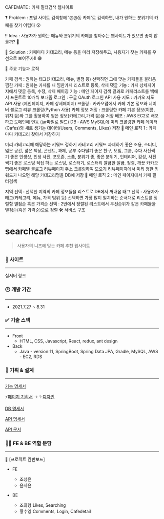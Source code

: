 CAFEMATE : 카페 필터검색 웹사이트

❓ Problem : 포털 사이트 검색창에 '@@동 카페'로 검색하면, 내가 원하는 분위기의 카페를 찾기 어렵다 😮

‼ Idea : 사용자가 원하는 메뉴와 분위기의 카페를 찾아주는 웹사이트가 있으면 좋지 않을까? 🤔

💯 Solution : 카페마다 카테고리, 메뉴 등을 미리 저장해두고, 사용자가 찾는 카페를 우선으로 보여주자!! 😁


🔔 주요 기능과 로직

카페 검색 : 원하는 태그(카테고리, 메뉴, 별점 등) 선택하면 그에 맞는 카페들을 불러옴
찜한 카페 : 원하는 카페를 내 찜한카페 리스트로 등록, 삭제
댓글 기능 : 카페 상세페이지에서 댓글 등록, 수정, 삭제
페이징 기능 : 메인 페이지 검색 결과로 카페리스트를 백에서 프론트로 10개씩 보내줌
로그인 : 구글 OAuth 로그인 API 사용
지도 : 카카오 지도 API 사용 (메인페이지, 카페 상세페이지)
크롤링 : 카카오맵에서 카페 기본 정보와 네이버 블로그 리뷰 크롤링(Python 사용)
카페 정보 저장 : 크롤링한 카페 기본 정보(이름, 위치 등)와 그를 활용하여 얻은 정보(카테고리,가격 등)을 저장
배포 : AWS EC2로 배포하고 도메인에 연동 (jar파일로 빌드)
DB : AWS MySQL에 미리 크롤링한 카페 데이터(Cafes)와 새로 생기는 데이터(Users, Comments, Likes) 저장
💯 메인 로직 1 : 카페마다 카테고리 찾아서 저장하기

미리 카테고리에 해당하는 키워드 정하기
카테고리	키워드
과제하기 좋은	조용, 스터디, 넓은 공간, 넓은 책상, 콘센트, 과제, 공부
수다떨기 좋은	친구, 모임, 그룹, 수다
사진찍기 좋은	인생샷, 인생 사진, 포토존, 소품, 분위기 좋, 좋은 분위기, 인테리어, 감성, 사진찍기 좋은
로스팅 직접 하는	로스팅, 로스터기, 로스터리
깔끔한	깔끔, 청결, 깨끗
카카오맵에서 카페별 블로그 리뷰페이지 주소 크롤링하여 모으기
리뷰페이지에서 미리 정한 키워드가 나오면 해당 카테고리명을 DB에 저장
💯 메인 로직 2 : 메인 페이지에서 카페 필터검색

지역 선택 : 선택한 지역의 카페 정보들을 리스트로 DB에서 꺼내옴
태그 선택 : 사용자가 태그(카테고리, 메뉴, 가격 범위 등) 선택하면 가장 많이 일치하는 순서대로 리스트를 정렬함
별점순 혹은 가격순 선택 : 2번에서 정렬된 리스트에서 우선순위가 같은 카페들을 별점순(혹은 가격순)으로 정렬
🛠 서비스 구조

# searchcafe

> 사용자의 니즈에 맞는 카페 추천 웹사이트

### 🎯 사이트

---

 실서버 링크

### 🕑 개발 기간

---

- 2021.7.27 ~ 8.31

### ✅ 기술 스택

---

- Front
    - HTML, CSS, Javascript, React, redux, ant design
- Back
    - Java - version 11, SpringBoot, Spring Data JPA, Gradle, MySQL, AWS - EC2, RDS

### 🚩 기획 & 설계

---

[기능 명세서](https://www.notion.so/4241cfb8aab64592af099f34b2ccb938)

⚡[페이지 기획서](https://whimsical.com/8-MbpuashuB5aRgSKR6jM14A) → ✨[디자인](https://www.figma.com/file/1FrTtdMDvn53kDvS93GHBL/%EC%B9%B4%ED%8E%98?node-id=0%3A1)

[DB 명세서](https://www.notion.so/DB-45d7f01cbc334d40968bd39d2dfe84ad)

[API 명세서](https://www.notion.so/API-0b0cbd9ff7eb46d4b4b21446bf20233d)

[API 문서](https://www.notion.so/API-f730b73b41b249a8a394cbbc4dc18213)

### 👩‍💻 FE & BE 역할 분담

---

📢 [프로젝트 칸반보드]

- FE
    - 조성은
    - 윤서윤

- BE
    - 조의형
    Likes, Searching
    - 황수영
    Comments, Login, Cafedetail

